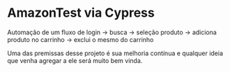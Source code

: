 # AmazonTest via Cypress

Automação de um fluxo de login -> busca -> seleção produto -> adiciona produto no carrinho -> exclui o mesmo do carrinho

Uma das premissas desse projeto é sua melhoria contínua e qualquer ideia que venha agregar a ele será muito bem vinda.
